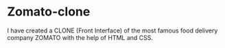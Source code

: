 # Zomato-clone
I have created a CLONE (Front Interface) of the most famous food delivery company ZOMATO with the help of HTML and CSS.
